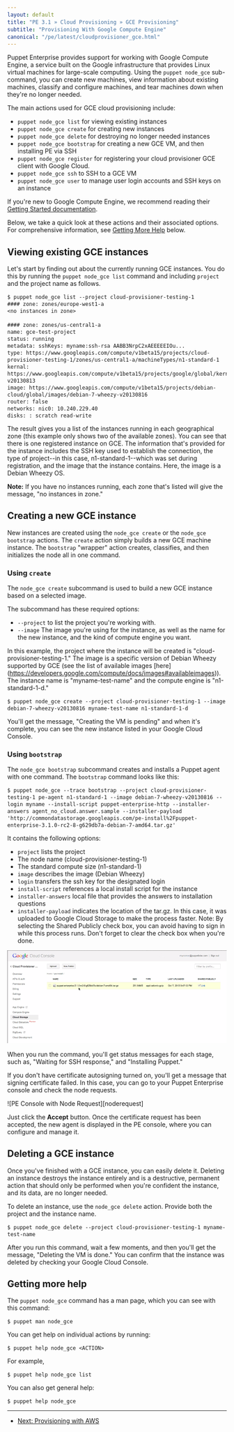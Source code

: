```yaml
---
layout: default
title: "PE 3.1 » Cloud Provisioning » GCE Provisioning"
subtitle: "Provisioning With Google Compute Engine"
canonical: "/pe/latest/cloudprovisioner_gce.html"
---
```

[cloudstore]: ./images/cloud/gcecloudstore.png
[noderequests]: ./images/cloud/gcenoderequests.png

Puppet Enterprise provides support for working with Google Compute Engine, a service built on the Google infrastructure that provides Linux virtual machines for large-scale computing. Using the `puppet node_gce` sub-command, you can create new machines, view information about existing machines, classify and configure machines, and tear machines down when they're no longer needed.

The main actions used for GCE cloud provisioning include:

*  `puppet node_gce list` for viewing existing instances
*  `puppet node_gce create` for creating new instances
*  `puppet node_gce delete` for destroying no longer needed instances
*  `puppet node_gce bootstrap` for creating a new GCE VM, and then installing PE via SSH
*  `puppet node_gce register` for registering your cloud provisioner GCE client with Google Cloud.
*  `puppet node_gce ssh` to SSH to a GCE VM
*  `puppet node_gce user` to manage user login accounts and SSH keys on an instance

If you're new to Google Compute Engine, we recommend reading their [Getting Started
documentation](https://developers.google.com/compute/docs/getting-started-with-compute).

Below, we take a quick look at these actions and their associated options. For comprehensive information, see [Getting More Help](#getting-more-help) below.

Viewing existing GCE instances
-----

Let's start by finding out about the currently running GCE instances.  You do this by running the `puppet node_gce list` command and including `project` and the project name as follows.

    $ puppet node_gce list --project cloud-provisioner-testing-1
    #### zone: zones/europe-west1-a
    <no instances in zone>
    
    #### zone: zones/us-central1-a
    name: gce-test-project
    status: running
    metadata: sshKeys: myname:ssh-rsa AABB3NrpC2xAEEEEEIOu...
    type: https://www.googleapis.com/compute/v1beta15/projects/cloud-provisioner-testing-1/zones/us-central1-a/machineTypes/n1-standard-1
    kernal: https://www.googleapis.com/compute/v1beta15/projects/google/global/kernals/gce-v20130813
    image: https://www.googleapis.com/compute/v1beta15/projects/debian-cloud/global/images/debian-7-wheezy-v20130816
    router: false
    networks: nic0: 10.240.229.40
    disks: : scratch read-write
    

The result gives you a list of the instances running in each geographical zone (this example only shows two of the available zones). You can see that there is one registered instance on GCE. The information that's provided for the instance includes the SSH key used to establish the connection, the type of project--in this case, n1-standard-1--which was set during registration, and the image that the instance contains. Here, the image is a Debian Wheezy OS.


**Note:** If you have no instances running, each zone that's listed will give the message, "no instances in zone."

Creating a new GCE instance
-----

New instances are created using the `node_gce create` or the `node_gce bootstrap` actions. The `create` action simply builds a new GCE machine instance. The `bootstrap` "wrapper" action creates, classifies, and then initializes the node all in one command.

### Using `create`

The `node_gce create` subcommand is used to build a new GCE instance based on a selected image.

The subcommand has these required options:

- `--project` to list the project you're working with.
- `--image` The image you're using for the instance, as well as the name for the new instance, and the kind of compute engine you want.

In this example, the project where the instance will be created is "cloud-provisioner-testing-1." The image is a specific version of Debian Wheezy supported by GCE (see the list of available images [here] (https://developers.google.com/compute/docs/images#availableimages)). The instance name is "myname-test-name" and the compute engine is "n1-standard-1-d."

    $ puppet node_gce create --project cloud-provisioner-testing-1 --image debian-7-wheezy-v20130816 myname-test-name n1-standard-1-d
    
You'll get the message, "Creating the VM is pending" and when it's complete, you can see the new instance listed in your Google Cloud Console.

### Using `bootstrap`

The `node_gce bootstrap` subcommand creates and installs a Puppet agent with one command. The  `bootstrap` command looks like this:

	$ puppet node_gce --trace bootstrap --project cloud-provisioner-testing-1 pe-agent n1-standard-1 --image debian-7-wheezy-v20130816 --login myname --install-script puppet-enterprise-http --installer-answers agent_no_cloud.answer.sample --installer-payload 'http://commondatastorage.googleapis.com/pe-install%2Fpuppet-enterprise-3.1.0-rc2-8-g629db7a-debian-7-amd64.tar.gz'
	
It contains the following options:

- `project` lists the project
-  The node name (cloud-provisioner-testing-1)
-  The standard compute size (n1-standard-1)
- `image` describes the image (Debian Wheezy)
- `login` transfers the ssh key for the designated login
- `install-script` references a local install script for the instance
- `installer-answers` local file that provides the answers to installation questions
- `installer-payload` indicates the location of the tar.gz. In this case, it was uploaded to Google Cloud Storage to make the process faster. Note: By selecting the Shared Publicly check box, you can avoid having to sign in while this process runs. Don't forget to clear the check box when you're done.
 
	
![GCE Cloud Storage][cloudstore]

When you run the command, you'll get status messages for each stage, such as, "Waiting for SSH response," and "Installing Puppet." 

If you don't have certificate autosigning turned on, you'll get a message that signing certificate failed. In this case, you can go to your Puppet Enterprise console and check the node requests. 

![PE Console with Node Request][noderequest] 

Just click the **Accept** button. Once the certificate request has been accepted, the new agent is displayed in the PE console, where you can configure and manage it.

Deleting a GCE instance
-----

Once you've finished with a GCE instance, you can easily delete it. Deleting an instance destroys the instance entirely and is a destructive, permanent action that should only be performed when you're confident the instance, and its data, are no longer needed.
 
To delete an instance, use the `node_gce delete` action. Provide both the project and the instance name.

    $ puppet node_gce delete --project cloud-provisioner-testing-1 myname-test-name
    
After you run this command, wait a few moments, and then you'll get the message, "Deleting the VM is done."
You can confirm that the instance was deleted by checking your Google Cloud Console.



Getting more help
-----

The `puppet node_gce` command has a man page, which you can see with this command:

    $ puppet man node_gce

You can get help on individual actions by running:

    $ puppet help node_gce <ACTION>

For example,

    $ puppet help node_gce list
    
You can also get general help:

	$ puppet help node_gce



* * * 

- [Next: Provisioning with AWS](./cloudprovisioner_aws.html) 